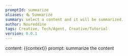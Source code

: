```yaml
---
promptId: summarize
aliases: 🗞️ Summarize
summary: select a content and it will be summarized.
author: Noureddine
tags: Creative, Tech/Agent, Creative/Tutorial
version: 0.0.1
---
```

content: 
{{context}}
prompt:
summarize the content